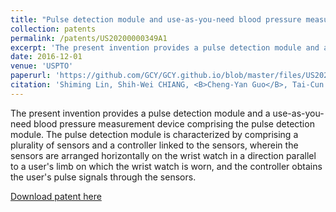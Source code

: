 ```yaml
---
title: "Pulse detection module and use-as-you-need blood pressure measurement device comprising the same"
collection: patents
permalink: /patents/US20200000349A1
excerpt: 'The present invention provides a pulse detection module and a use-as-you-need blood pressure measurement device comprising the pulse detection module. The pulse detection module is characterized by comprising a plurality of sensors and a controller linked to the sensors, wherein the sensors are arranged horizontally on the wrist watch in a direction parallel to a user’s limb on which the wrist watch is worn, and the controller obtains the user’s pulse signals through the sensors.'
date: 2016-12-01
venue: 'USPTO'
paperurl: 'https://github.com/GCY/GCY.github.io/blob/master/files/US20200000349A1.pdf'
citation: 'Shiming Lin, Shih-Wei CHIANG, <B>Cheng-Yan Guo</B>, Tai-Cun LIN, Wei-Chih Huang, Chun-Nan Chen, Ya-Ting Chang '
---
```

The present invention provides a pulse detection module and a use-as-you-need blood pressure measurement device comprising the pulse detection module. The pulse detection module is characterized by comprising a plurality of sensors and a controller linked to the sensors, wherein the sensors are arranged horizontally on the wrist watch in a direction parallel to a user's limb on which the wrist watch is worn, and the controller obtains the user's pulse signals through the sensors.
<!--

<p align="center">
    <img src="/res/patent/ecg-watch.png" width="400" height="600">
</p>

-->
[Download patent here](https://github.com/GCY/GCY.github.io/blob/master/files/US20200000349A1.pdf)

